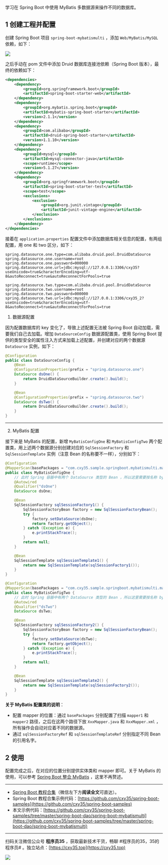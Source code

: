 学习在 Spring Boot 中使用 MyBatis 多数据源来操作不同的数据库。
<!-- more -->

## 1 创建工程并配置

创建 Spring Boot 项目 `spring-boot-mybatismulti` ，添加 `Web/MyBatis/MySQL` 依赖，如下：

![](https://oscimg.oschina.net/oscnet/up-56cb7455ee36a82792cf477716a8916895e.png)

之后手动在 pom 文件中添加 Druid 数据库连接池依赖（Spring Boot 版本），最终的依赖如下：

```xml
<dependencies>
    <dependency>
        <groupId>org.springframework.boot</groupId>
        <artifactId>spring-boot-starter-web</artifactId>
    </dependency>
    <dependency>
        <groupId>org.mybatis.spring.boot</groupId>
        <artifactId>mybatis-spring-boot-starter</artifactId>
        <version>2.1.1</version>
    </dependency>
    <dependency>
        <groupId>com.alibaba</groupId>
        <artifactId>druid-spring-boot-starter</artifactId>
        <version>1.1.10</version>
    </dependency>
    <dependency>
        <groupId>mysql</groupId>
        <artifactId>mysql-connector-java</artifactId>
        <scope>runtime</scope>
        <version>5.1.27</version>
    </dependency>
    <dependency>
        <groupId>org.springframework.boot</groupId>
        <artifactId>spring-boot-starter-test</artifactId>
        <scope>test</scope>
        <exclusions>
            <exclusion>
                <groupId>org.junit.vintage</groupId>
                <artifactId>junit-vintage-engine</artifactId>
            </exclusion>
        </exclusions>
    </dependency>
</dependencies>
```

接着在 `application.properties` 配置文件中添加数据库相关信息的配置，有两组配置，用 one 和 two 区分，如下：

```properties
spring.datasource.one.type=com.alibaba.druid.pool.DruidDataSource
spring.datasource.one.username=root
spring.datasource.one.password=000000
spring.datasource.one.url=jdbc:mysql://127.0.0.1:3306/cxy35?useUnicode=true&characterEncoding=utf-8&autoReconnect=true&autoReconnectForPools=true

spring.datasource.two.type=com.alibaba.druid.pool.DruidDataSource
spring.datasource.two.username=root
spring.datasource.two.password=000000
spring.datasource.two.url=jdbc:mysql://127.0.0.1:3306/cxy35_2?useUnicode=true&characterEncoding=utf-8&autoReconnect=true&autoReconnectForPools=true
```

1. 数据源配置

因为配置数据库的 key 变化了，导致上述配置无法被 Spring Boot 自动加载，需要我们自己去加载。增加 `DataSourceConfig` 数据源配置类，使用 Spring Boot 提供的类型安全的属性注入方式来加载上述配置，并创建对应的两个数据源 `DataSource` 实例，如下：

```java
@Configuration
public class DataSourceConfig {
    @Bean
    @ConfigurationProperties(prefix = "spring.datasource.one")
    DataSource dsOne() {
        return DruidDataSourceBuilder.create().build();
    }

    @Bean
    @ConfigurationProperties(prefix = "spring.datasource.two")
    DataSource dsTwo() {
        return DruidDataSourceBuilder.create().build();
    }
}
```

---

2. MyBatis 配置

接下来是 MyBatis 的配置，新增 `MyBatisConfigOne` 和 `MyBatisConfigTwo` 两个配置类，用上述两个数据源分别创建对应的 `SqlSessionFactory` 和 `SqlSessionTemplate` 实例（注意 Bean 的名称要不一样），分别如下：

```java
@Configuration
@MapperScan(basePackages = "com.cxy35.sample.springboot.mybatismulti.mapper1", sqlSessionFactoryRef = "sqlSessionFactory1", sqlSessionTemplateRef = "sqlSessionTemplate1")
public class MyBatisConfigOne {
    // 此时 Spring 容器中有两个 DataSource 类型的 Bean ，所以这里需要按名称 byName 查找
    @Autowired
    @Qualifier("dsOne")
    DataSource dsOne;

    @Bean
    SqlSessionFactory sqlSessionFactory1() {
        SqlSessionFactoryBean factory = new SqlSessionFactoryBean();
        try {
            factory.setDataSource(dsOne);
            return factory.getObject();
        } catch (Exception e) {
            e.printStackTrace();
        }
        return null;
    }

    @Bean
    SqlSessionTemplate sqlSessionTemplate1() {
        return new SqlSessionTemplate(sqlSessionFactory1());
    }
}
```

```java
@Configuration
@MapperScan(basePackages = "com.cxy35.sample.springboot.mybatismulti.mapper2", sqlSessionFactoryRef = "sqlSessionFactory2", sqlSessionTemplateRef = "sqlSessionTemplate2")
public class MyBatisConfigTwo {
    // 此时 Spring 容器中有两个 DataSource 类型的 Bean ，所以这里需要按名称 byName 查找
    @Autowired
    @Qualifier("dsTwo")
    DataSource dsTwo;

    @Bean
    SqlSessionFactory sqlSessionFactory2() {
        SqlSessionFactoryBean factory = new SqlSessionFactoryBean();
        try {
            factory.setDataSource(dsTwo);
            return factory.getObject();
        } catch (Exception e) {
            e.printStackTrace();
        }
        return null;
    }

    @Bean
    SqlSessionTemplate sqlSessionTemplate2() {
        return new SqlSessionTemplate(sqlSessionFactory2());
    }
}
```

**关于 MyBatis 配置类的说明**：

- 配置 mapper 的位置：通过 `basePackages` 分别配置了扫描 `mapper1` 和 `mapper2` 路径，之后在这两个路径下放 `XxxMapper.java` 和 `XxxMapper.xml` ，所有操作会自动对应着不同的数据源。
- 通过 `sqlSessionFactoryRef` 和 `sqlSessionTemplateRef` 分别指定不同 Bean 的引用名字。

## 2 使用

配置完成之后，在对应的位置分别提供实体类和 mapper 即可。关于 MyBatis 的使用，可以参考 [Spring Boot 整合 MyBatis](https://mp.weixin.qq.com/s/zvOBkU-BKAk-4yhwboZbzA) ，这里不再赘述。

---

- [Spring Boot 教程合集](https://mp.weixin.qq.com/s/9vOiAxHFnfJnRwSlTfAHwg)（微信左下方**阅读全文**可直达）。
- Spring Boot 教程合集示例代码：[https://github.com/cxy35/spring-boot-samples](https://github.com/cxy35/spring-boot-samples)
- 本文示例代码：[https://github.com/cxy35/spring-boot-samples/tree/master/spring-boot-dao/spring-boot-mybatismulti](https://github.com/cxy35/spring-boot-samples/tree/master/spring-boot-dao/spring-boot-mybatismulti)


---

扫码关注微信公众号 **程序员35** ，获取最新技术干货，畅聊 #程序员的35，35的程序员# 。独立站点：[https://cxy35.top](https://cxy35.top)

![](https://oscimg.oschina.net/oscnet/up-285838b9c516db5bb1ba760f292f2346078.JPEG)